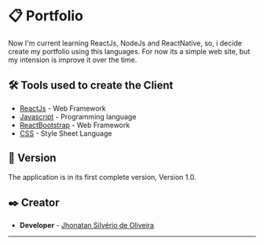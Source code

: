 
# 📋 Portfolio

Now I'm current learning ReactJs, NodeJs and ReactNative, so, i decide create my portfolio using this languages. For now its a simple web site, but my intension is improve it over the time.

## 🛠️ Tools used to create the Client

* [ReactJs](https://reactjs.org/docs/getting-started.html) - Web Framework
* [Javascript](https://developer.mozilla.org/en-US/docs/Web/JavaScript) - Programming language
* [ReactBootstrap](https://react-bootstrap.github.io/) - Web Framework
* [CSS](https://developer.mozilla.org/en-US/docs/Web/CSS) - Style Sheet Language

## 📌 Version

The application is in its first complete version, Version 1.0.

## ✒️ Creator

* **Developer** - [Jhonatan Silvério de Oliveira](https://github.com/Jh0wjso)

---
